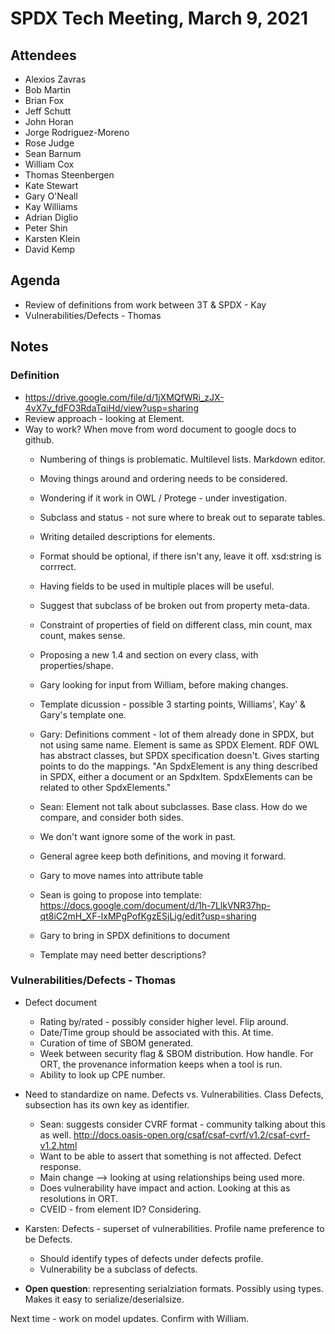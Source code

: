 # SPDX Tech Meeting,  March 9, 2021

## Attendees
* Alexios Zavras
* Bob Martin
* Brian Fox
* Jeff Schutt
* John Horan
* Jorge Rodriguez-Moreno
* Rose Judge
* Sean Barnum
* William Cox
* Thomas Steenbergen
* Kate Stewart
* Gary O'Neall
* Kay Williams
* Adrian Diglio
* Peter Shin
* Karsten Klein
* David Kemp

## Agenda
* Review of definitions from work between 3T & SPDX - Kay
* Vulnerabilities/Defects - Thomas

## Notes
### Definition
  * https://drive.google.com/file/d/1jXMQfWRi_zJX-4vX7v_fdFO3RdaTqiHd/view?usp=sharing
  * Review approach - looking at Element. 
  * Way to work?   When move from word document to google docs to github.
     * Numbering of things is problematic.   Multilevel lists.   Markdown editor.
     * Moving things around and ordering needs to be considered.
     * Wondering if it work in OWL / Protege - under investigation. 
     * Subclass and status - not sure where to break out to separate tables.
     * Writing detailed descriptions for elements.
     * Format should be optional, if there isn't any, leave it off.   xsd:string is corrrect.  
     * Having fields to be used in multiple places will be useful. 
     * Suggest that subclass of be broken out from property meta-data.  
     * Constraint of properties of field on different class, min count, max count, makes sense.
     * Proposing a new 1.4 and section on every class, with properties/shape.
     * Gary looking for input from William, before making changes. 
     * Template dicussion - possible 3 starting points,  Williams',  Kay' & Gary's template one. 
     
     * Gary: Definitions comment - lot of them already done in SPDX, but not using same name.   Element is same as SPDX Element.   RDF OWL has abstract classes, but SPDX specification doesn't.   Gives starting points to do the mappings.  "An SpdxElement is any thing described in SPDX, either a document or an SpdxItem. SpdxElements can be related to other SpdxElements."
     * Sean: Element not talk about subclasses.   Base class.  How do we compare, and consider both sides. 
     * We don't want ignore some of the work in past.
     * General agree keep both definitions, and moving it forward.
     
     * Gary to move names into attribute table
     * Sean is going to propose into template: https://docs.google.com/document/d/1h-7LlkVNR37hp-qt8iC2mH_XF-lxMPgPofKgzESjLig/edit?usp=sharing
     * Gary to bring in SPDX definitions to document
     * Template may need better descriptions?
     
### Vulnerabilities/Defects - Thomas
  
* Defect document 
    * Rating by/rated - possibly consider higher level.  Flip around. 
    * Date/Time group should be associated with this.   At time. 
    * Curation of time of SBOM generated.
    * Week between security flag & SBOM distribution.   How handle.   For ORT, the provenance information keeps when a tool is run.   
    * Ability to look up CPE number.
    
* Need to standardize on name.    Defects vs. Vulnerabilities.   Class Defects,  subsection has its own key as identifier. 
    * Sean:  suggests consider CVRF format - community talking about this as well. http://docs.oasis-open.org/csaf/csaf-cvrf/v1.2/csaf-cvrf-v1.2.html
    * Want to be able to assert that something is not affected.  Defect response. 
    * Main change --> looking at using relationships being used more.  
    * Does vulnerability have impact and action.   Looking at this as resolutions in ORT.
    * CVEID - from element ID?   Considering. 
    
* Karsten:  Defects - superset of vulnerabilities.   Profile name preference to be Defects.
    * Should identify types of defects under defects profile. 
    * Vulnerability be a subclass of defects. 
    
* **Open question**:  representing serialziation formats.    Possibly using types.   Makes it easy to serialize/deserialsize. 
    
Next time - work on model updates.  Confirm with William. 
